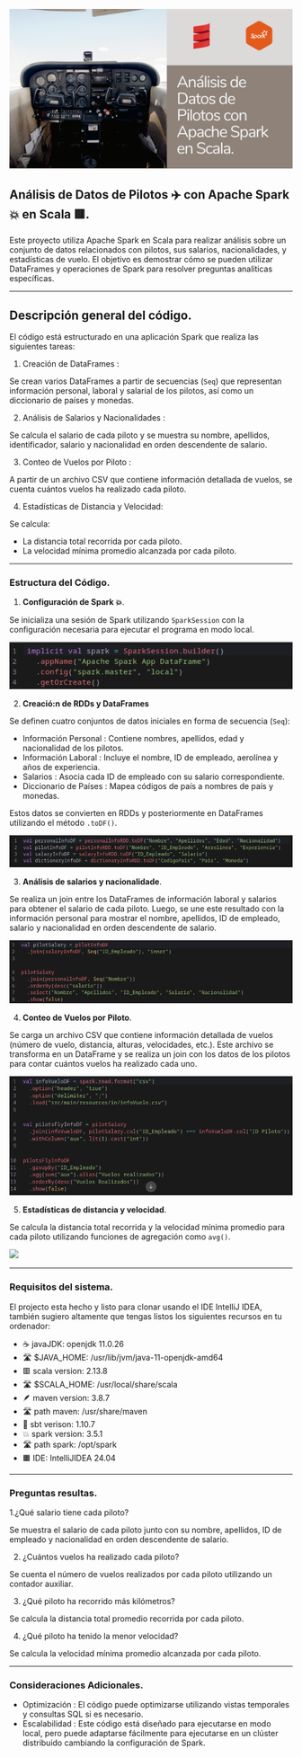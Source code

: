 ![](https://raw.githubusercontent.com/gabrielfernando01/spark/master/pseudocodigo_examples/image/cover_pilotos.png)

## Análisis de Datos de Pilotos ✈️ con Apache Spark 💥 en Scala 🟥.

Este proyecto utiliza Apache Spark  en Scala  para realizar análisis sobre un conjunto de datos relacionados con pilotos, sus salarios, nacionalidades, y estadísticas de vuelo. El objetivo es demostrar cómo se pueden utilizar DataFrames y operaciones de Spark para resolver preguntas analíticas específicas.

***

## Descripción general del código.

El código está estructurado en una aplicación Spark que realiza las siguientes tareas: 

1. Creación de DataFrames :

Se crean varios DataFrames a partir de secuencias (<code>Seq</code>) que representan información personal, laboral y salarial de los pilotos, así como un diccionario de países y monedas. 

2. Análisis de Salarios y Nacionalidades :

Se calcula el salario de cada piloto y se muestra su nombre, apellidos, identificador, salario y nacionalidad en orden descendente de salario. 

3. Conteo de Vuelos por Piloto :

A partir de un archivo CSV que contiene información detallada de vuelos, se cuenta cuántos vuelos ha realizado cada piloto. 

4. Estadísticas de Distancia y Velocidad:

Se calcula:
 
+ La distancia total recorrida por cada piloto.
+ La velocidad mínima promedio alcanzada por cada piloto.

***

### Estructura del Código.

1. **Configuración de Spark 💥**.

Se inicializa una sesión de Spark utilizando <code>SparkSession</code> con la configuración necesaria para ejecutar el programa en modo local.

![](https://raw.githubusercontent.com/gabrielfernando01/spark/master/pseudocodigo_examples/image/conf_spark.png)

2. **Creació:n de RDDs y DataFrames**

Se definen cuatro conjuntos de datos iniciales en forma de secuencia (<code>Seq</code>):

+ Información Personal : Contiene nombres, apellidos, edad y nacionalidad de los pilotos.
+ Información Laboral : Incluye el nombre, ID de empleado, aerolínea y años de experiencia.
+ Salarios : Asocia cada ID de empleado con su salario correspondiente.
+ Diccionario de Países : Mapea códigos de país a nombres de país y monedas.

Estos datos se convierten en RDDs y posteriormente en DataFrames utilizando el método <code>.toDF()</code>.

![](https://raw.githubusercontent.com/gabrielfernando01/spark/master/pseudocodigo_examples/image/rdd_pilotos.png)

3. **Análisis de salarios y nacionalidade**.

Se realiza un join entre los DataFrames de información laboral y salarios para obtener el salario de cada piloto. Luego, se une este resultado con la información personal para mostrar el nombre, apellidos, ID de empleado, salario y nacionalidad en orden descendente de salario.

![](https://raw.githubusercontent.com/gabrielfernando01/spark/master/pseudocodigo_examples/image/join_pilotos.png)

4. **Conteo de Vuelos por Piloto**.

Se carga un archivo CSV que contiene información detallada de vuelos (número de vuelo, distancia, alturas, velocidades, etc.). Este archivo se transforma en un DataFrame y se realiza un join con los datos de los pilotos para contar cuántos vuelos ha realizado cada uno.

![](https://raw.githubusercontent.com/gabrielfernando01/spark/master/pseudocodigo_examples/image/numero_vuelos.png)

5. **Estadísticas de distancia y velocidad**.

Se calcula la distancia total recorrida y la velocidad mínima promedio para cada piloto utilizando funciones de agregación como <code>avg()</code>.

![](https://raw.githubusercontent.com/gabrielfernando01/spark/master/pseudocodigo_examples/image/statics_pilots.png)

***

### Requisitos del sistema.

El projecto esta hecho y listo para clonar usando el IDE IntelliJ IDEA, también sugiero altamente que tengas listos los siguientes recursos en tu ordenador:

+ ☕ javaJDK: openjdk 11.0.26
+ 🛣️ $JAVA_HOME: /usr/lib/jvm/java-11-openjdk-amd64
+ 🟥 scala version: 2.13.8
+ 🛣️ $SCALA_HOME: /usr/local/share/scala
+ 🪶 maven version: 3.8.7
+ 🛣️ path maven: /usr/share/maven
+ 🔌 sbt verison: 1.10.7
+ 💥 spark version: 3.5.1
+ 🛣️ path spark: /opt/spark
+ 🟧 IDE: IntelliJIDEA 24.04

***

### Preguntas resultas.

1.¿Qué salario tiene cada piloto? 

Se muestra el salario de cada piloto junto con su nombre, apellidos, ID de empleado y nacionalidad en orden descendente de salario. 

2. ¿Cuántos vuelos ha realizado cada piloto? 

Se cuenta el número de vuelos realizados por cada piloto utilizando un contador auxiliar. 

3. ¿Qué piloto ha recorrido más kilómetros? 

Se calcula la distancia total promedio recorrida por cada piloto. 

4. ¿Qué piloto ha tenido la menor velocidad? 

Se calcula la velocidad mínima promedio alcanzada por cada piloto.

***

### Consideraciones Adicionales.

+ Optimización : El código puede optimizarse utilizando vistas temporales y consultas SQL si es necesario.
+ Escalabilidad : Este código está diseñado para ejecutarse en modo local, pero puede adaptarse fácilmente para ejecutarse en un clúster distribuido cambiando la configuración de Spark.
